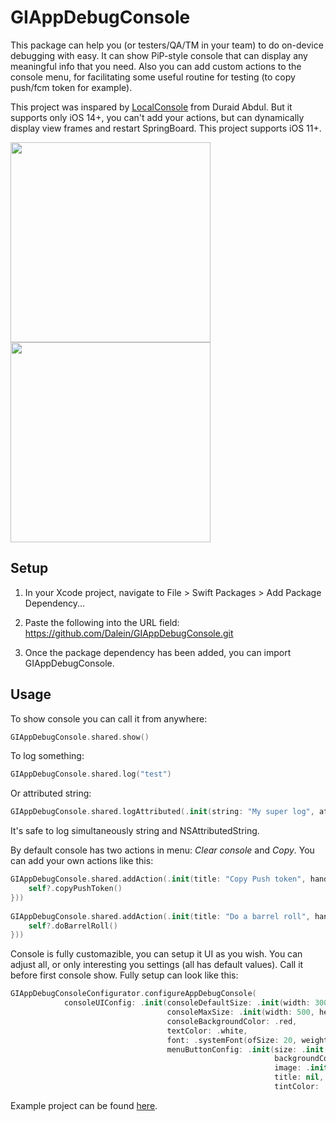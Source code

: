 

# **GIAppDebugConsole**

This package can help you (or testers/QA/TM in your team) to do on-device debugging with easy. It can show PiP-style console that can display any meaningful info that you need. Also you can add custom actions to the console menu, for facilitating some useful routine for testing (to copy push/fcm token for example).

This project was inspared by [LocalConsole](https://github.com/duraidabdul/LocalConsole) from Duraid Abdul. But it supports only iOS 14+, you can't add your actions, but can dynamically display view frames and restart SpringBoard. This project supports iOS 11+.

<div>
  <img src="https://user-images.githubusercontent.com/4835671/120287761-0014ff80-c2d9-11eb-8202-ddae8ee911aa.mp4" width="320">
  <img src="https://user-images.githubusercontent.com/4835671/120646244-c1c34000-c492-11eb-8b11-10e65d879db8.mov" width="320">
</div>


## **Setup**

1. In your Xcode project, navigate to File > Swift Packages > Add Package Dependency...

2. Paste the following into the URL field: https://github.com/Dalein/GIAppDebugConsole.git

3. Once the package dependency has been added, you can import GIAppDebugConsole.


## **Usage**

To show console you can call it from anywhere: 
```swift
GIAppDebugConsole.shared.show()
```

To log something: 
```swift
GIAppDebugConsole.shared.log("test")
```

Or attributed string:
```swift
GIAppDebugConsole.shared.logAttributed(.init(string: "My super log", attributes: [.foregroundColor: UIColor.red]))
```

It's safe to log simultaneously string and NSAttributedString.

By default console has two actions in menu: *Clear console* and *Copy*.
You can add your own actions like this:

```swift
GIAppDebugConsole.shared.addAction(.init(title: "Copy Push token", handler: { [weak self] in
    self?.copyPushToken()
}))
        
GIAppDebugConsole.shared.addAction(.init(title: "Do a barrel roll", handler: { [weak self] in
    self?.doBarrelRoll()
}))
```

Console is fully customazible, you can setup it UI as you wish. You can adjust all, or only interesting you settings (all has default values). Call it before first console show. Fully setup can look like this:

```swift
GIAppDebugConsoleConfigurator.configureAppDebugConsole(
            consoleUIConfig: .init(consoleDefaultSize: .init(width: 300, height: 200),
                                   consoleMaxSize: .init(width: 500, height: 500),
                                   consoleBackgroundColor: .red,
                                   textColor: .white,
                                   font: .systemFont(ofSize: 20, weight: .bold),
                                   menuButtonConfig: .init(size: .init(width: 50, height: 50),
                                                           backgroundColor: .black,
                                                           image: .init(named: "ellipsis"),
                                                           title: nil,
                                                           tintColor: .blue, alpha: 0.7)))
```



Example project can be found [here](https://github.com/Dalein/GIAppDebugConsoleUsageExample).
